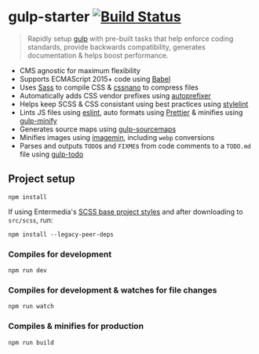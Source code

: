 # gulp-starter [![Build Status](https://travis-ci.com/Entermedia-LLC/gulp-starter.svg?branch=master)](https://travis-ci.com/Entermedia-LLC/gulp-starter)

> Rapidly setup [gulp](https://gulpjs.com/) with pre-built tasks that help enforce coding standards, provide backwards compatibility, generates documentation & helps boost performance.

- CMS agnostic for maximum flexibility
- Supports ECMAScript 2015+ code using [Babel](https://babeljs.io/)
- Uses [Sass](https://sass-lang.com/) to compile CSS &amp; [cssnano](https://cssnano.co/) to compress files
- Automatically adds CSS vendor prefixes using [autoprefixer](https://www.npmjs.com/package/autoprefixer)
- Helps keep SCSS & CSS consistant using best practices using [stylelint](https://stylelint.io/)
- Lints JS files using [eslint](https://eslint.org/), auto formats using [Prettier](https://prettier.io/) &amp; minifies using [gulp-minify](https://www.npmjs.com/package/gulp-minify)
- Generates source maps using [gulp-sourcemaps](https://www.npmjs.com/package/gulp-sourcemaps)
- Minifies images using [imagemin](https://github.com/imagemin/imagemin), including `webp` conversions
- Parses and outputs `TODO`s and `FIXME`s from code comments to a `TODO.md` file using [gulp-todo](https://www.npmjs.com/package/gulp-todo)

## Project setup

```
npm install
```

If using Entermedia's [SCSS base project styles](https://github.com/Entermedia-LLC/scss) and after downloading to `src/scss`, run:

```
npm install --legacy-peer-deps
```

### Compiles for development

```
npm run dev
```

### Compiles for development &amp; watches for file changes

```
npm run watch
```

### Compiles &amp; minifies for production

```
npm run build
```
